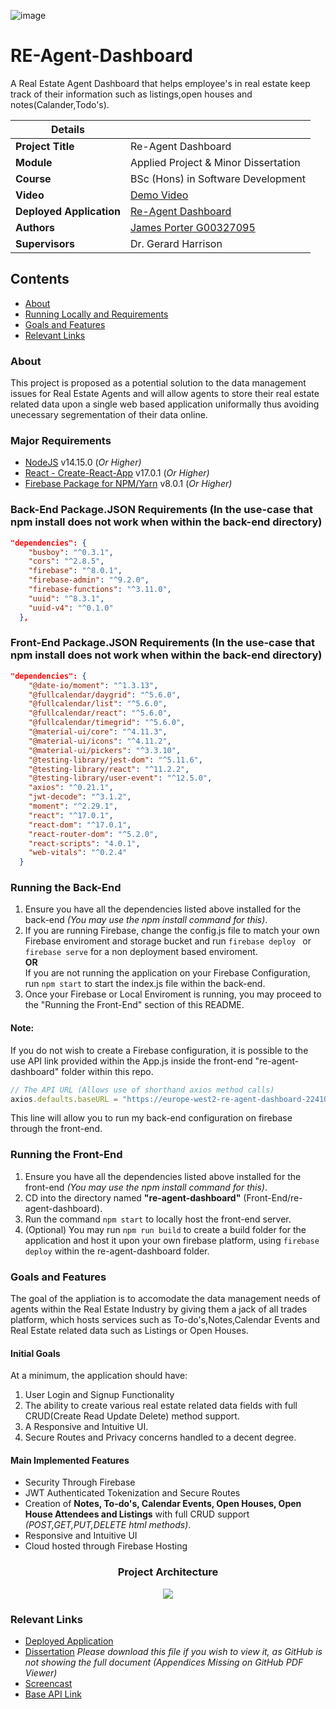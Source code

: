 
![image](https://user-images.githubusercontent.com/43405677/117660805-86846880-b195-11eb-970b-6c48a00949e4.png)

# RE-Agent-Dashboard
A Real Estate Agent Dashboard that helps employee's in real estate keep track of their information such as listings,open houses and notes(Calander,Todo's).

| Details  |   |
| --- | --- |
| **Project Title** | Re-Agent Dashboard
| **Module**  | Applied Project & Minor Dissertation
| **Course** | BSc (Hons) in Software Development
| **Video** | [Demo Video](https://youtu.be/OyztJUNIovU)
| **Deployed Application** | [Re-Agent Dashboard](https://re-agent-dashboard-22410.web.app/)
| **Authors** | [James Porter G00327095](https://github.com/JamesP1996)|
| **Supervisors** | Dr. Gerard Harrison |

## Contents
* [About](#about)
* [Running Locally and Requirements](#running-locally-and-requirements)
* [Goals and Features](#goals-and-features)
* [Relevant Links](#relevant-links)

### About	
This project is proposed as a potential solution to the data management issues for Real Estate Agents
and will allow agents to store their real estate related data upon a single web based application uniformally thus avoiding
unecessary segrementation of their data online.


### Major Requirements
* [NodeJS](https://nodejs.org/en/) v14.15.0 (<i>Or Higher)</i>
* [React - Create-React-App](https://reactjs.org/docs/create-a-new-react-app.html) v17.0.1 (<i>Or Higher)</i>
* [Firebase Package for NPM/Yarn](https://www.npmjs.com/package/firebase) v8.0.1 (<i>Or Higher)</i>

### Back-End Package.JSON Requirements (In the use-case that npm install does not work when within the back-end directory)
```json
"dependencies": {
    "busboy": "^0.3.1",
    "cors": "^2.8.5",
    "firebase": "^8.0.1",
    "firebase-admin": "^9.2.0",
    "firebase-functions": "^3.11.0",
    "uuid": "^8.3.1",
    "uuid-v4": "^0.1.0"
  },
```
### Front-End Package.JSON Requirements (In the use-case that npm install does not work when within the back-end directory)
```json
"dependencies": {
    "@date-io/moment": "^1.3.13",
    "@fullcalendar/daygrid": "^5.6.0",
    "@fullcalendar/list": "^5.6.0",
    "@fullcalendar/react": "^5.6.0",
    "@fullcalendar/timegrid": "^5.6.0",
    "@material-ui/core": "^4.11.3",
    "@material-ui/icons": "^4.11.2",
    "@material-ui/pickers": "^3.3.10",
    "@testing-library/jest-dom": "^5.11.6",
    "@testing-library/react": "^11.2.2",
    "@testing-library/user-event": "^12.5.0",
    "axios": "^0.21.1",
    "jwt-decode": "^3.1.2",
    "moment": "^2.29.1",
    "react": "^17.0.1",
    "react-dom": "^17.0.1",
    "react-router-dom": "^5.2.0",
    "react-scripts": "4.0.1",
    "web-vitals": "^0.2.4"
  }
```

### Running the Back-End
1. Ensure you have all the dependencies listed above installed for the back-end <i>(You may use the npm install command for this)</i>.
2. If you are running Firebase, change the config.js file to match your own Firebase enviroment and storage bucket and run ```firebase deploy ``` or ```firebase serve``` for a non deployment based enviroment.
   <br/> <b>OR</b> <br/> If you are not running the application on your Firebase Configuration, run ```npm start``` to start the index.js file within the back-end.
3. Once your Firebase or Local Enviroment is running, you may proceed to the "Running the Front-End" section of this README.

#### Note: 
If you do not wish to create a Firebase configuration, it is possible to the use API link provided within the App.js inside the front-end "re-agent-dashboard" folder within this repo.
```js
// The API URL (Allows use of shorthand axios method calls)
axios.defaults.baseURL = "https://europe-west2-re-agent-dashboard-22410.cloudfunctions.net/api"
``` 
This line will allow you to run my back-end configuration on firebase through the front-end.

### Running the Front-End
1. Ensure you have all the dependencies listed above installed for the front-end <i>(You may use the npm install command for this)</i>.
2. CD into the directory named <b>"re-agent-dashboard"</b> (Front-End/re-agent-dashboard).
3. Run the command ```npm start``` to locally host the front-end server.
4. (Optional) You may run ```npm run build``` to create a build folder for the application and host it upon your own firebase platform,
using ```firebase deploy``` within the re-agent-dashboard folder.


### Goals and Features
The goal of the appliation is to accomodate the data management needs of agents within the Real Estate Industry by giving them a jack of all trades platform,
which hosts services such as To-do's,Notes,Calendar Events and Real Estate related data such as Listings or Open Houses.

#### Initial Goals 
At a minimum, the application should have:

1. User Login and Signup Functionality
2. The ability to create various real estate related data fields with full CRUD(Create Read Update Delete) method support.
3. A Responsive and Intuitive UI.
4. Secure Routes and Privacy concerns handled to a decent degree.

#### Main Implemented Features
* Security Through Firebase
* JWT Authenticated Tokenization and Secure Routes
* Creation of <b>Notes, To-do's, Calendar Events, Open Houses, Open House Attendees and Listings</b> with full CRUD support <i>(POST,GET,PUT,DELETE html methods)</i>.
* Responsive and Intuitive UI
* Cloud hosted through Firebase Hosting

<h3 align="center">Project Architecture</h3>
<p align="center">
    <img src = "https://i.imgur.com/r2PMH4l.png">
</p>

### Relevant Links
* [Deployed Application](https://re-agent-dashboard-22410.web.app/)
* [Dissertation](https://github.com/JamesP1996/RE-Agent-Dashboard/blob/main/Minor%20Dissertation.pdf) <i>Please download this file if you wish to view it, as GitHub is not showing the full document (Appendices Missing on GitHub PDF Viewer) </i>
* [Screencast](https://youtu.be/OyztJUNIovU)
* [Base API Link](https://europe-west2-re-agent-dashboard-22410.cloudfunctions.net/api)

